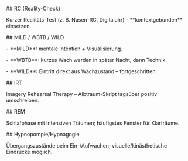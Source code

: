 \## RC (Reality-Check)

Kurzer Realitäts-Test (z. B. Nasen-RC, Digitaluhr) – \*\*kontextgebunden\*\* einsetzen.



\## MILD / WBTB / WILD

\- \*\*MILD\*\*: mentale Intention + Visualisierung.

\- \*\*WBTB\*\*: kurzes Wach werden in später Nacht, dann Technik.

\- \*\*WILD\*\*: Eintritt direkt aus Wachzustand – fortgeschritten.



\## IRT

Imagery Rehearsal Therapy – Albtraum-Skript tagsüber positiv umschreiben.



\## REM

Schlafphase mit intensiven Träumen; häufigstes Fenster für Klarträume.



\## Hypnopompie/Hypnagogie

Übergangszustände beim Ein-/Aufwachen; visuelle/kinästhetische Eindrücke möglich.



